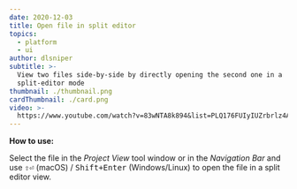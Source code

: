 ```yaml
---
date: 2020-12-03
title: Open file in split editor
topics:
  - platform
  - ui
author: dlsniper
subtitle: >-
  View two files side-by-side by directly opening the second one in a
  split-editor mode
thumbnail: ./thumbnail.png
cardThumbnail: ./card.png
video: >-
  https://www.youtube.com/watch?v=83wNTA8k894&list=PLQ176FUIyIUZrbrlz4AY1V8VzBJKZyVlW&index=74
---
```


**How to use:**

Select the file in the _Project View_ tool window or in the _Navigation Bar_ and use <kbd>⇧⏎</kbd> (macOS) / <kbd>Shift+Enter</kbd> (Windows/Linux) to open the file in a split editor view.
